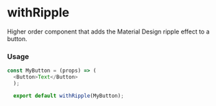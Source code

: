 # withRipple

Higher order component that adds the Material Design ripple effect to a button.

### Usage

```javascript
const MyButton = (props) => (
  <Button>Text</Button>
  );

  export default withRipple(MyButton);
```
